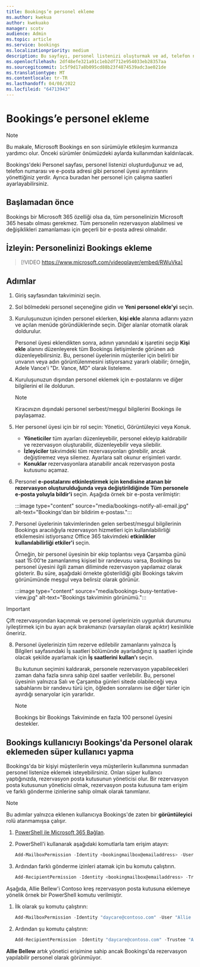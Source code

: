 ```yaml
---
title: Bookings’e personel ekleme
ms.author: kwekua
author: kwekuako
manager: scotv
audience: Admin
ms.topic: article
ms.service: bookings
ms.localizationpriority: medium
description: Bu sayfayı, personel listenizi oluşturmak ve ad, telefon numarası ve e-posta adresi gibi personel üyesi ayrıntılarını yönetmek için kullanın.
ms.openlocfilehash: 2df48efe321a91c1eb2df712e954033eb28357aa
ms.sourcegitcommit: 1c5f9d17a8b095cd88b23f4874539adc3ae021de
ms.translationtype: MT
ms.contentlocale: tr-TR
ms.lasthandoff: 04/08/2022
ms.locfileid: "64713943"
---
```

# <a name="add-staff-to-bookings"></a>Bookings’e personel ekleme

> [!NOTE]
> Bu makale, Microsoft Bookings en son sürümüyle etkileşim kurmanıza yardımcı olur. Önceki sürümler önümüzdeki aylarda kullanımdan kaldırılacak.

Bookings'deki Personel sayfası, personel listenizi oluşturduğunuz ve ad, telefon numarası ve e-posta adresi gibi personel üyesi ayrıntılarını yönettiğiniz yerdir. Ayrıca buradan her personel için çalışma saatleri ayarlayabilirsiniz.

## <a name="before-you-begin"></a>Başlamadan önce

Bookings bir Microsoft 365 özelliği olsa da, tüm personelinizin Microsoft 365 hesabı olması gerekmez. Tüm personelin rezervasyon alabilmesi ve değişiklikleri zamanlaması için geçerli bir e-posta adresi olmalıdır.

## <a name="watch-add-your-staff-to-bookings"></a>İzleyin: Personelinizi Bookings ekleme

> [!VIDEO https://www.microsoft.com/videoplayer/embed/RWuVka]

## <a name="steps"></a>Adımlar

1. Giriş sayfasından takviminizi seçin. 

2. Sol bölmedeki personel seçeneğine gidin ve **Yeni personel ekle'yi** seçin.

3. Kuruluşunuzun içinden personel eklerken, **kişi ekle** alanına adlarını yazın ve açılan menüde göründüklerinde seçin. Diğer alanlar otomatik olarak doldurulur.

    Personel üyesi eklendikten sonra, adının yanındaki **x** işaretini seçip **Kişi ekle** alanını düzenleyerek tüm Bookings iletişimlerde görünen adı düzenleyebilirsiniz. Bu, personel üyelerinin müşteriler için belirli bir unvanın veya adın görüntülenmesini istiyorsanız yararlı olabilir; örneğin, Adele Vance'i "Dr. Vance, MD" olarak listeleme.

4. Kuruluşunuzun dışından personel eklemek için e-postalarını ve diğer bilgilerini el ile doldurun.

    > [!NOTE]
    > Kiracınızın dışındaki personel serbest/meşgul bilgilerini Bookings ile paylaşamaz.

5. Her personel üyesi için bir rol seçin: Yönetici, Görüntüleyici veya Konuk.
    - **Yöneticiler** tüm ayarları düzenleyebilir, personel ekleyip kaldırabilir ve rezervasyon oluşturabilir, düzenleyebilir veya silebilir.
    - **İzleyiciler** takvimdeki tüm rezervasyonları görebilir, ancak değiştiremez veya silemez. Ayarlara salt okunur erişimleri vardır.
    - **Konuklar** rezervasyonlara atanabilir ancak rezervasyon posta kutusunu açamaz.

6. Personel **e-postalarını etkinleştirmek için kendisine atanan bir rezervasyon oluşturulduğunda veya değiştirildiğinde Tüm personele e-posta yoluyla bildir'i** seçin. Aşağıda örnek bir e-posta verilmiştir:

    :::image type="content" source="media/bookings-notify-all-email.jpg" alt-text="Bookings'dan bir bildirim e-postası.":::

7. Personel üyelerinin takvimlerinden gelen serbest/meşgul bilgilerinin Bookings aracılığıyla rezervasyon hizmetleri için kullanılabilirliği etkilemesini istiyorsanız Office 365 takvimdeki **etkinlikler kullanılabilirliği etkiler'i** seçin.

    Örneğin, bir personel üyesinin bir ekip toplantısı veya Çarşamba günü saat 15:00'te zamanlanmış kişisel bir randevusu varsa, Bookings bu personel üyesini ilgili zaman diliminde rezervasyon yapılamaz olarak gösterir. Bu süre, aşağıdaki örnekte gösterildiği gibi Bookings takvim görünümünde meşgul veya belirsiz olarak görünür.

    :::image type="content" source="media/bookings-busy-tentative-view.jpg" alt-text="Bookings takviminin görünümü.":::

> [!IMPORTANT]
> Çift rezervasyondan kaçınmak ve personel üyelerinizin uygunluk durumunu iyileştirmek için bu ayarı açık bırakmanızı (varsayılan olarak açıktır) kesinlikle öneririz.

8. Personel üyelerinizin tüm rezerve edilebilir zamanlarını yalnızca İş Bilgileri sayfasındaki İş saatleri bölümünde ayarladığınız iş saatleri içinde olacak şekilde ayarlamak için **İş saatlerini** **kullan'ı** seçin.

    Bu kutunun seçimini kaldırarak, personele rezervasyon yapabilecekleri zaman daha fazla sınıra sahip özel saatler verilebilir. Bu, personel üyesinin yalnızca Salı ve Çarşamba günleri sitede olabileceği veya sabahlarını bir randevu türü için, öğleden sonralarını ise diğer türler için ayırdığı senaryolar için yararlıdır.

    > [!NOTE]
    > Bookings bir Bookings Takviminde en fazla 100 personel üyesini destekler.

## <a name="make-a-bookings-user-a-super-user-without-adding-them-as-staff-in-bookings"></a>Bookings kullanıcıyı Bookings'da Personel olarak eklemeden süper kullanıcı yapma

Bookings'da bir kişiyi müşterilerin veya müşterilerin kullanımına sunmadan personel listenize eklemek isteyebilirsiniz. Onları süper kullanıcı yaptığınızda, rezervasyon posta kutusunun yöneticisi olur. Bir rezervasyon posta kutusunun yöneticisi olmak, rezervasyon posta kutusuna tam erişim ve farklı gönderme izinlerine sahip olmak olarak tanımlanır.

> [!NOTE]
> Bu adımlar yalnızca eklenen kullanıcıya Bookings'de zaten bir **görüntüleyici** rolü atanmamışsa çalışır.

1. [PowerShell ile Microsoft 365 Bağlan](/office365/enterprise/powershell/connect-to-office-365-powershell#connect-with-the-microsoft-azure-active-directory-module-for-windows-powershell).

2. PowerShell'i kullanarak aşağıdaki komutlarla tam erişim atayın:

    ```powershell
    Add-MailboxPermission -Identity <bookingmailbox@emailaddress> -User <adminusers@emailaddress> -AccessRights FullAccess -Deny:$false
    ```

3. Ardından farklı gönderme izinleri atamak için bu komutu çalıştırın.

    ```powershell
    Add-RecipientPermission -Identity <bookingmailbox@emailaddress> -Trustee <adminusers@emailaddress> -AccessRights SendAs -Confirm:$false
    ```

Aşağıda, Allie Bellew'i Contoso kreş rezervasyon posta kutusuna eklemeye yönelik örnek bir PowerShell komutu verilmiştir.

1. İlk olarak şu komutu çalıştırın:

    ```powershell
    Add-MailboxPermission -Identity "daycare@contoso.com" -User "Allie Bellew" -AccessRights FullAccess -InheritanceType All
    ```

2. Ardından şu komutu çalıştırın:

    ```powershell
    Add-RecipientPermission -Identity "daycare@contoso.com" -Trustee "Allie Bellew" -AccessRights SendAs -Confirm:$false
    ```

**Allie Bellew** artık yönetici erişimine sahip ancak Bookings'da rezervasyon yapılabilir personel olarak görünmüyor.
